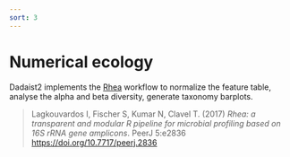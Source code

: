 ```yaml
---
sort: 3
---
```


# Numerical ecology

Dadaist2 implements the [Rhea](https://lagkouvardos.github.io/Rhea/) workflow to normalize the feature table,
analyse the alpha and beta diversity, generate taxonomy barplots.

> Lagkouvardos I, Fischer S, Kumar N, Clavel T. (2017) _Rhea: a transparent and modular R pipeline for microbial profiling based on 16S rRNA gene amplicons_. PeerJ 5:e2836 https://doi.org/10.7717/peerj.2836

